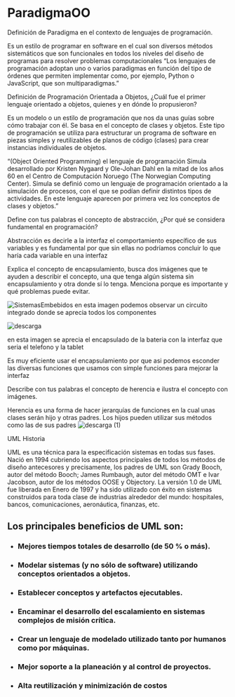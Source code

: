 # ParadigmaOO

Definición de Paradigma en el contexto de lenguajes de programación.

Es un estilo de programar en software en el cual son diversos métodos sistemáticos que son funcionales en todos los niveles del diseño de programas para resolver problemas computacionales 
“Los lenguajes de programación adoptan uno o varios paradigmas en función del tipo de órdenes que permiten implementar como, por ejemplo, Python o JavaScript, que son multiparadigmas.” 

Definición de Programación Orientada a Objetos, ¿Cuál fue el primer lenguaje orientado a objetos, quienes y en dónde lo propusieron? 

Es un modelo o un estilo de programación que nos da unas guías sobre cómo trabajar con él. Se basa en el concepto de clases y objetos. Este tipo de programación se utiliza para estructurar un programa de software en piezas simples y reutilizables de planos de código (clases) para crear instancias individuales de objetos. 

 “(Object Oriented Programming) el lenguaje de programación Simula desarrollado por Kristen Nygaard y Ole-Johan Dahl en la mitad de los años 60 en el Centro de Computación Noruego (The Norwegian Computing Center). Simula se definió como un lenguaje de programación orientado a la simulación de procesos, con el que se podían definir distintos tipos de actividades. En este lenguaje aparecen por primera vez los conceptos de clases y objetos.”

Define con tus palabras el concepto de abstracción, ¿Por qué se considera fundamental en programación? 

Abstracción es decirle a la interfaz el comportamiento específico de sus variables y es fundamental por que sin ellas no podríamos concluir lo que haría cada variable en una interfaz

Explica el concepto de encapsulamiento, busca dos imágenes que te ayuden a describir el concepto, una que tenga algún sistema sin encapsulamiento y otra donde sí lo tenga. Menciona porque es importante y qué problemas puede evitar.

![SistemasEmbebidos](https://user-images.githubusercontent.com/124205211/225523352-989515e3-5449-43d8-ba01-76996fb8de8e.png)
 en esta imagen podemos observar un circuito integrado donde se aprecia todos los componentes

![descarga](https://user-images.githubusercontent.com/124205211/225525481-161ef120-d238-411d-9602-9b1a2a87f56c.png)

en esta imagen se aprecia el encapsulado de la bateria con la interfaz que seria el telefono y la tablet

Es muy eficiente usar el encapsulamiento por que asi podemos esconder las diversas funciones que usamos con simple funciones para mejorar la interfaz

Describe con tus palabras el concepto de herencia e ilustra el concepto con imágenes.

Herencia es una forma de hacer jerarquías de funciones en la cual unas clases serán hijo y otras padres. Los hijos pueden utilizar sus métodos como las de sus padres
![descarga (1)](https://user-images.githubusercontent.com/124205211/225523336-db28cdc4-fdc2-4071-909f-cdf83529acc9.png)


UML Historia

UML es una técnica para la especificación sistemas en todas sus fases. Nació en 1994 cubriendo los aspectos principales de todos los métodos de diseño antecesores y precisamente, los padres de UML son Grady Booch, autor del método Booch; James Rumbaugh, autor del método OMT e Ivar Jacobson, autor de los métodos OOSE y Objectory. La versión 1.0 de UML fue liberada en Enero de 1997 y ha sido utilizado con éxito en sistemas construidos para toda clase de industrias alrededor del mundo: hospitales, bancos, comunicaciones, aeronáutica, finanzas, etc.

## **Los principales beneficios de UML son:**

- ### **Mejores tiempos totales de desarrollo (de 50 % o más).**
- ### **Modelar sistemas (y no sólo de software) utilizando conceptos orientados a objetos.**
- ### **Establecer conceptos y artefactos ejecutables.**
- ### **Encaminar el desarrollo del escalamiento en sistemas complejos de misión crítica.**
- ### **Crear un lenguaje de modelado utilizado tanto por humanos como por máquinas.**
- ### **Mejor soporte a la planeación y al control de proyectos.**
- ### **Alta reutilización y minimización de costos**